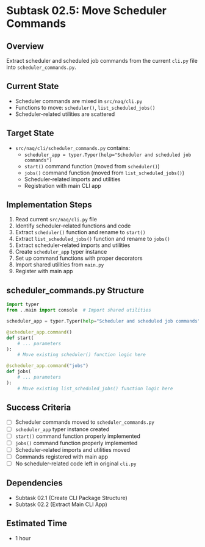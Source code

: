 # Subtask 02.5: Move Scheduler Commands

## Overview
Extract scheduler and scheduled job commands from the current `cli.py` file into `scheduler_commands.py`.

## Current State
- Scheduler commands are mixed in `src/naq/cli.py`
- Functions to move: `scheduler()`, `list_scheduled_jobs()`
- Scheduler-related utilities are scattered

## Target State
- `src/naq/cli/scheduler_commands.py` contains:
  - `scheduler_app = typer.Typer(help="Scheduler and scheduled job commands")`
  - `start()` command function (moved from `scheduler()`)
  - `jobs()` command function (moved from `list_scheduled_jobs()`)
  - Scheduler-related imports and utilities
  - Registration with main CLI app

## Implementation Steps
1. Read current `src/naq/cli.py` file
2. Identify scheduler-related functions and code
3. Extract `scheduler()` function and rename to `start()`
4. Extract `list_scheduled_jobs()` function and rename to `jobs()`
5. Extract scheduler-related imports and utilities
6. Create `scheduler_app` typer instance
7. Set up command functions with proper decorators
8. Import shared utilities from `main.py`
9. Register with main app

## scheduler_commands.py Structure
```python
import typer
from ..main import console  # Import shared utilities

scheduler_app = typer.Typer(help="Scheduler and scheduled job commands")

@scheduler_app.command()
def start(
    # ... parameters
):
    # Move existing scheduler() function logic here

@scheduler_app.command("jobs")
def jobs(
    # ... parameters
):
    # Move existing list_scheduled_jobs() function logic here
```

## Success Criteria
- [ ] Scheduler commands moved to `scheduler_commands.py`
- [ ] `scheduler_app` typer instance created
- [ ] `start()` command function properly implemented
- [ ] `jobs()` command function properly implemented
- [ ] Scheduler-related imports and utilities moved
- [ ] Commands registered with main app
- [ ] No scheduler-related code left in original `cli.py`

## Dependencies
- Subtask 02.1 (Create CLI Package Structure)
- Subtask 02.2 (Extract Main CLI App)

## Estimated Time
- 1 hour